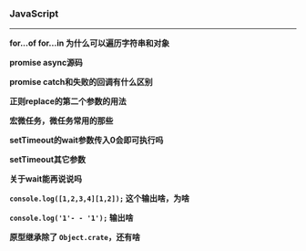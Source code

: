 ### JavaScript

---

**for...of for...in 为什么可以遍历字符串和对象**

**promise async源码**

**promise  catch和失败的回调有什么区别**

**正则replace的第二个参数的用法**

**宏微任务，微任务常用的那些**

**setTimeout的wait参数传入0会即可执行吗**

**setTimeout其它参数**

**关于wait能再说说吗**

**`console.log([1,2,3,4][1,2]);` 这个输出啥，为啥**

**`console.log('1'- - '1');` 输出啥**

**原型继承除了 `Object.crate`，还有啥**

